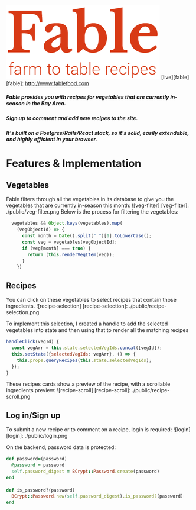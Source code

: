 ![fable-logo](/public/fable_orange.png)
[live][fable]
[fable]: http://www.fablefood.com

##### Fable provides you with recipes for vegetables that are currently in-season in the Bay Area.

##### Sign up to comment and add new recipes to the site.

##### It's built on a Postgres/Rails/React stack, so it's solid, easily extendable, and highly efficient in your browser.

# Features & Implementation

## Vegetables
Fable filters through all the vegetables in its database to give you the vegetables that are currently in-season this month:
![veg-filter]
[veg-filter]: ./public/veg-filter.png
Below is the process for filtering the vegetables:
``` javascript
  vegetables && Object.keys(vegetables).map(
    (vegObjectId) => {
      const month = Date().split(" ")[1].toLowerCase();
      const veg = vegetables[vegObjectId];
      if (veg[month] === true) {
        return (this.renderVegItem(veg));
      }
    })
```
## Recipes
You can click on these vegetables to select recipes that contain those ingredients.
![recipe-selection]
[recipe-selection]: ./public/recipe-selection.png

To implement this selection, I created a handle to add the selected vegetables into state and then using that to render all the matching recipes
``` javascript
handleClick(vegId) {
  const vegArr = this.state.selectedVegIds.concat([vegId]);
  this.setState({selectedVegIds: vegArr}, () => {
    this.props.queryRecipes(this.state.selectedVegIds);
  });
}
```
These recipes cards show a preview of the recipe, with a scrollable ingredients preview:
![recipe-scroll]
[recipe-scroll]: ./public/recipe-scroll.png

## Log in/Sign up
To submit a new recipe or to comment on a recipe, login is required:
![login]
[login]: ./public/login.png

On the backend, password data is protected:
```ruby
def password=(password)
  @password = password
  self.password_digest = BCrypt::Password.create(password)
end

def is_password?(password)
  BCrypt::Password.new(self.password_digest).is_password?(password)
end
```
